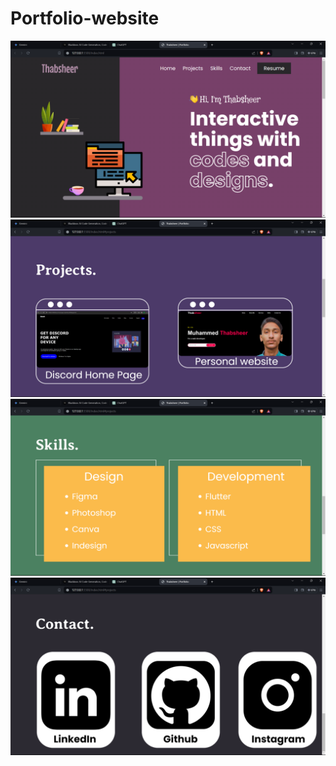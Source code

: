 # Portfolio-website
<img src="Screenshot (1).png">
<img src="Screenshot (2).png">
<img src="Screenshot (3).png">
<img src="Screenshot (4).png">



